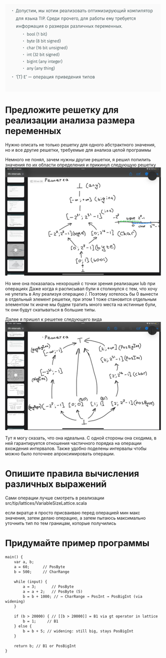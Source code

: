 ![img_6.png](images/img_6.png)

# Предложите решетку для реализации анализа размера переменных

Нужно описать не только решетку для одного абстрактного значения, 
но и все другие решетки, требуемые для анализа целой программы

Немного не понял, зачем нужны другие решетки, я решил попилить значения
по их области определения и прикинул следующую решетку
![img_7.png](images/img_7.png)

Но мне она показалась нехорошей с точки зрения реализации lub при операциях
Даже когда я расписывал були я столкнулся с тем, что хочу не улетать в Any
реализуя операцию /. Поэтому хотелось бы 0 вынести в отдельный элемент
решетки, при этом 1 тоже становится отдельным элементом тк иначе мы будем
тратить много места на истинные були, тк они будут скатываться в большие типы.

Далее я пришел к решетке следующего вида
![img_8.png](images/img_8.png)

Тут я могу сказать, что она идеальна. С одной стороны она сходима, в ней
гарантируется отношения частичного порядка на операции вхождения интервалов.
Также удобно поделены интервалы чтобы можно было поточнее апроксимировать
операции.

# Опишите правила вычисления различных выражений

Сами операции лучше смотреть в реализации src/tip/lattices/VariableSizeLattice.scala

если вкратце я просто присваиваю перед операцией мин макс значения, затем делаю
операцию, а затем пытаюсь максимально уточнить тип по тем границам, которые получились

# Придумайте пример программы

```
main() {
    var a, b;
    a = 60;      // PosByte
    b = 500;     // CharRange

    while (input) {
        a = 3;       // PosByte
        a = a + 2;   // PosByte (5)
        b = b + 1000; // → CharRange → PosInt → PosBigInt (via widening)
    }

    if (b > 20000) { // [[b > 20000]] = B1 via gt operator in lattice
        b = 1;     // B1
    } else {
        b = b + 5; // widening: still big, stays PosBigInt
    }

    return b; // B1 or PosBigInt
}
```